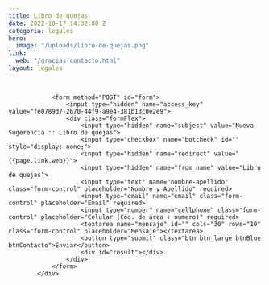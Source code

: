 ```yaml
---
title: Libro de quejas
date: 2022-10-17 14:32:00 Z
categoria: legales
hero:
  image: "/uploads/libro-de-quejas.png"
link:
  web: "/gracias-contacto.html"
layout: legales
---
```


<section class="legales">
			<div class="main-container module">
				<div class="formImage">
					<img src="{{page.hero.image}}" alt="">
				</div>

				<form method="POST" id="form">
					<input type="hidden" name="access_key" value="fe0789d7-2670-44f9-a9e4-381b13c0e2e9">
					<div class="formFlex">
						<input type="hidden" name="subject" value="Nueva Sugerencia :: Libro de quejas">
						<input type="checkbox" name="botcheck" id="" style="display: none;">
						<input type="hidden" name="redirect" value="{{page.link.web}}">
						<input type="hidden" name="from_name" value="Libro de quejas">
						<input type="text" name="nombre-apellido" class="form-control" placeholder="Nombre y Apellido" required>
						<input type="email" name="email" class="form-control" placeholder="Email" required>
						<input type="number" name="cellphone" class="form-control" placeholder="Celular (Cód. de área + número)" required>
						<textarea name="mensaje" id="" cols="30" rows="10" class="form-control" placeholder="Mensaje"></textarea>
						<button type="submit" class="btn btn_large btnBlue btnContacto">Enviar</button>
						<div id="result"></div>
					</div>
				</form>
		    </div>
</section>